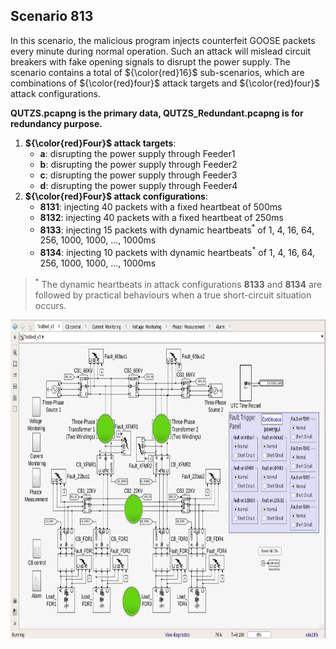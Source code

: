 ## Scenario 813
In this scenario, the malicious program injects counterfeit GOOSE packets every minute during normal operation. Such an attack will mislead circuit breakers with fake opening signals to disrupt the power supply. The scenario contains a total of ${\color{red}16}$ sub-scenarios, which are combinations of ${\color{red}four}$ attack targets and ${\color{red}four}$ attack configurations.

**QUTZS.pcapng is the primary data, QUTZS_Redundant.pcapng is for redundancy purpose.**

1. **${\color{red}Four}$ attack targets**:
   - **a**: disrupting the power supply through Feeder1
   - **b**: disrupting the power supply through Feeder2
   - **c**: disrupting the power supply through Feeder3
   - **d**: disrupting the power supply through Feeder4
2. **${\color{red}Four}$ attack configurations**:
   - **8131**: injecting 40 packets with a fixed heartbeat of 500ms
   - **8132**: injecting 40 packets with a fixed heartbeat of 250ms
   - **8133**: injecting 15 packets with dynamic heartbeats<sup>*</sup> of 1, 4, 16, 64, 256, 1000, 1000, ..., 1000ms
   - **8134**: injecting 10 packets with dynamic heartbeats<sup>*</sup> of 1, 4, 16, 64, 256, 1000, 1000, ..., 1000ms

> <sup>*</sup> The dynamic heartbeats in attack configurations **8133** and **8134** are followed by practical behaviours when a true short-circuit situation occurs.

<img src="https://github.com/CSCRC-SCREED/QUT-ZSS-2023-GOOSE/blob/main/Datasets/PrimaryPlant.jpg" alt="" width="800" height="510"/>